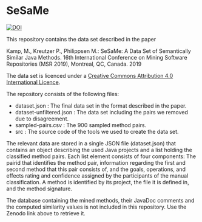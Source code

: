 # SeSaMe

[![DOI](https://zenodo.org/badge/DOI/10.5281/zenodo.2558378.svg)](https://doi.org/10.5281/zenodo.2558378)

This repository contains the data set described in the paper

Kamp, M., Kreutzer P., Philippsen M.: SeSaMe: A Data Set of Semantically
Similar Java Methods. 16th International Conference on Mining Software
Repositories (MSR 2019), Montreal, QC, Canada. 2019

The data set is licenced under a [Creative Commons Attribution 4.0
International Licence](http://creativecommons.org/licenses/by/4.0/).

The repository consists of the following files:

* dataset.json : The final data set in the format described in the paper.
* dataset-unfiltered.json : The data set including the pairs we removed due to disagreement.
* sampled-pairs.csv : The 900 sampled method pairs.
* src : The source code of the tools we used to create the data set.

The relevant data are stored in a single JSON file (dataset.json) that contains
an object describing the used Java projects and a list holding the classified
method pairs. Each list element consists of four components: The pairid that
identifies the method pair, information regarding the first and second method
that this pair consists of, and the goals, operations, and effects rating and
confidence assigned by the participants of the manual classification. A method
is identified by its project, the file it is defined in, and the method
signature.

The database containing the mined methods, their JavaDoc comments and the
computed similarity values is not included in this repository. Use the Zenodo
link above to retrieve it.
